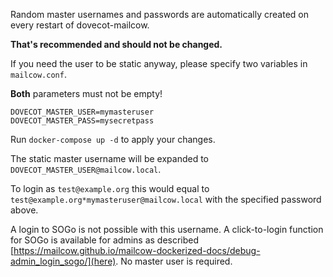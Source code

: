 Random master usernames and passwords are automatically created on every restart of dovecot-mailcow.

**That's recommended and should not be changed.**

If you need the user to be static anyway, please specify two variables in `mailcow.conf`.

**Both** parameters must not be empty!

```
DOVECOT_MASTER_USER=mymasteruser
DOVECOT_MASTER_PASS=mysecretpass
```

Run `docker-compose up -d` to apply your changes.

The static master username will be expanded to `DOVECOT_MASTER_USER@mailcow.local`.

To login as `test@example.org` this would equal to `test@example.org*mymasteruser@mailcow.local` with the specified password above.

A login to SOGo is not possible with this username. A click-to-login function for SOGo is available for admins as described [https://mailcow.github.io/mailcow-dockerized-docs/debug-admin_login_sogo/](here).
No master user is required.

